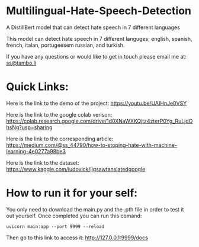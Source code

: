 # Multilingual-Hate-Speech-Detection
A DistillBert model that can detect hate speech in 7 different languages 

This model can detect hate speech in 7 different languges; english, spanish, french, italan, portugeesem russian, and turkish.


If you have any questions or would like to get in touch please email me at:
ss@tambo.li


# Quick Links:

Here is the link to the demo of the project:
https://youtu.be/UAIHnJe0VSY 

Here is the link to the google colab verison:
https://colab.research.google.com/drive/1d0XNaWXKQjtz4zterP0Yg_RuLjdOhsNg?usp=sharing 

Here is the link to the corresponding article:
https://medium.com/@ss_44790/how-to-stoping-hate-with-machine-learning-4e0277a98be3

Here is the link to the dataset:
https://www.kaggle.com/ludovick/jigsawtanslatedgoogle


# How to run it for your self:

You only need to download the main.py and the .pth file in order to test it out yourself. 
Once completed you can run this comand:

<pre><code>uvicorn main:app --port 9999 --reload </code></pre>


Then go to this link to access it:
http://127.0.0.1:9999/docs
